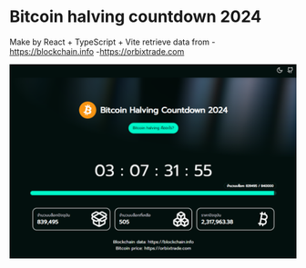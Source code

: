# Bitcoin halving countdown 2024

Make by React + TypeScript + Vite
retrieve data from
-https://blockchain.info
-https://orbixtrade.com

![screenshot](https://raw.githubusercontent.com/bigstth/bitcoin-halving-2024/main/public/screenshot.png)
